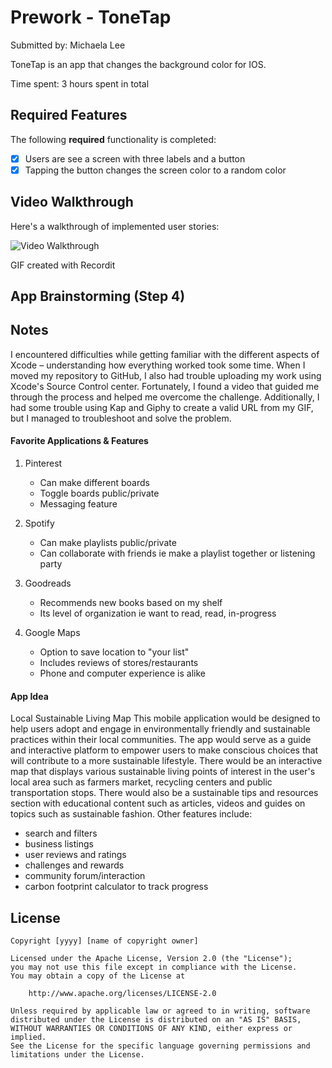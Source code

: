 # Prework - ToneTap


Submitted by: Michaela Lee 

ToneTap is an app that changes the background color for IOS.

Time spent: 3 hours spent in total

## Required Features

The following **required** functionality is completed:

- [x] Users are see a screen with three labels and a button
- [x] Tapping the button changes the screen color to a random color
 
## Video Walkthrough

Here's a walkthrough of implemented user stories:


<img src='http://g.recordit.co/i0ZPGr5P7Z.gif' title='Video Walkthrough' width='' alt='Video Walkthrough' />

GIF created with Recordit 

## App Brainstorming (Step 4)

## Notes
I encountered difficulties while getting familiar with the different aspects of Xcode – understanding how everything worked took some time. When I moved my repository to GitHub, I also had trouble uploading my work using Xcode's Source Control center. Fortunately, I found a video that guided me through the process and helped me overcome the challenge. Additionally, I had some trouble using Kap and Giphy to create a valid URL from my GIF, but I managed to troubleshoot and solve the problem.

#### Favorite Applications & Features
1. Pinterest 
    - Can make different boards 
    - Toggle boards public/private
    - Messaging feature  
    
2. Spotify 
    - Can make playlists public/private
    - Can collaborate with friends ie make a playlist together or listening party
    
3. Goodreads
    - Recommends new books based on my shelf 
    - Its level of organization ie want to read, read, in-progress 

4. Google Maps 
    - Option to save location to "your list"
    - Includes reviews of stores/restaurants
    - Phone and computer experience is alike

#### App Idea 
Local Sustainable Living Map 
This mobile application would be designed to help users adopt and engage in environmentally friendly and sustainable practices within their local communities. The app would serve as a guide and interactive platform to empower users to make conscious choices that will contribute to a more sustainable lifestyle. There would be an interactive map that displays various sustainable living points of interest in the user's local area such as farmers market, recycling centers and public transportation stops. There would also be a sustainable tips and resources section with educational content such as articles, videos and guides on topics such as sustainable fashion. 
Other features include: 
- search and filters 
- business listings 
- user reviews and ratings 
- challenges and rewards 
- community forum/interaction 
- carbon footprint calculator to track progress


## License

    Copyright [yyyy] [name of copyright owner]

    Licensed under the Apache License, Version 2.0 (the "License");
    you may not use this file except in compliance with the License.
    You may obtain a copy of the License at

        http://www.apache.org/licenses/LICENSE-2.0

    Unless required by applicable law or agreed to in writing, software
    distributed under the License is distributed on an "AS IS" BASIS,
    WITHOUT WARRANTIES OR CONDITIONS OF ANY KIND, either express or implied.
    See the License for the specific language governing permissions and
    limitations under the License.
